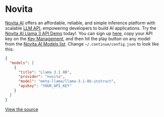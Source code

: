 # Novita

[Novita AI](https://novita.ai?utm_source=github_continuedev&utm_medium=github_readme&utm_campaign=github_link) offers an affordable, reliable, and simple inference platform with scalable [LLM API](https://novita.ai/docs/model-api/reference/introduction.html), empowering developers to build AI applications. Try the [Novita AI Llama 3 API Demo](https://novita.ai/model-api/product/llm-api/playground/meta-llama-llama-3.1-70b-instruct?utm_source=github_continuedev&utm_medium=github_readme&utm_campaign=github_link) today!. You can sign up [here](https://novita.ai/user/login?&redirect=/&utm_source=github_continuedev&utm_medium=github_readme&utm_campaign=github_link), copy your API key on the [Key Management](https://novita.ai/settings/key-management?utm_source=github_continuedev&utm_medium=github_readme&utm_campaign=github_link), and then hit the play button on any model from the [Novita AI Models list](https://novita.ai/llm-api?utm_source=github_continuedev&utm_medium=github_readme&utm_campaign=github_link). Change `~/.continue/config.json` to look like this:

```json title="config.json (Deprecated)"
{
  "models": [
    {
      "title": "Llama 3.1 8B",
      "provider": "novita",
      "model": "meta-llama/llama-3.1-8b-instruct",
      "apiKey": "YOUR_API_KEY"
    }
  ]
}
```

[View the source](https://github.com/continuedev/continue/blob/main/core/llm/llms/Novita.ts)
